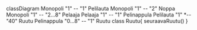 classDiagram
    Monopoli "1" -- "1" Pelilauta
    Monopoli "1" -- "2" Noppa
    Monopoli "1" -- "2...8" Pelaaja
    Pelaaja "1" -- "1" Pelinappula
    Pelilauta "1" *-- "40" Ruutu
    Pelinappula "0...8" -- "1" Ruutu
    class Ruutu{
        seuraavaRuutu()
    }